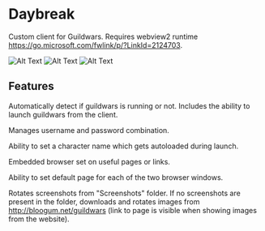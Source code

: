 # Daybreak
Custom client for Guildwars.
Requires webview2 runtime https://go.microsoft.com/fwlink/p/?LinkId=2124703.

![Alt Text](https://media1.giphy.com/media/Z32o0OZ5pZHDOIodzD/giphy.gif)
![Alt Text](https://media0.giphy.com/media/aQ8Wl7lsuhT0AblCPI/giphy.gif)
![Alt Text](https://media2.giphy.com/media/s06PtxgeAAZtoJhTx6/giphy.gif)

## Features
Automatically detect if guildwars is running or not. Includes the ability to launch guildwars from the client.

Manages username and password combination.

Ability to set a character name which gets autoloaded during launch.

Embedded browser set on useful pages or links.

Ability to set default page for each of the two browser windows.

Rotates screenshots from "Screenshots" folder. If no screenshots are present in the folder, downloads and rotates images from http://bloogum.net/guildwars (link to page is visible when showing images from the website).
